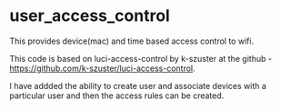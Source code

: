 # user_access_control
 This provides device(mac) and time based access control to wifi.

This code is based on luci-access-control by k-szuster at the github - https://github.com/k-szuster/luci-access-control.

I have addded the ability to create user and associate devices with a particular user and then the access rules can be created.

